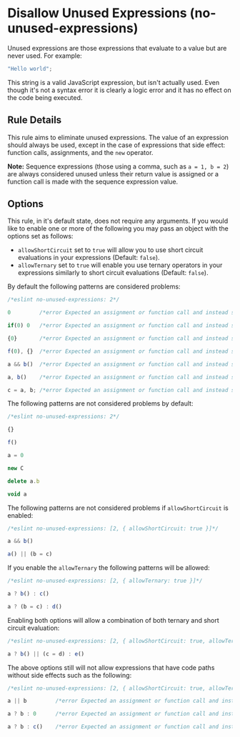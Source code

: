 # Disallow Unused Expressions (no-unused-expressions)

Unused expressions are those expressions that evaluate to a value but are never used. For example:

```js
"Hello world";
```

This string is a valid JavaScript expression, but isn't actually used. Even though it's not a syntax error it is clearly a logic error and it has no effect on the code being executed.

## Rule Details

This rule aims to eliminate unused expressions. The value of an expression should always be used, except in the case of expressions that side effect: function calls, assignments, and the `new` operator.

**Note:** Sequence expressions (those using a comma, such as `a = 1, b = 2`) are always considered unused unless their return value is assigned or a function call is made with the sequence expression value.

## Options

This rule, in it's default state, does not require any arguments. If you would like to enable one or more of the following you may pass an object with the options set as follows:

* `allowShortCircuit` set to `true` will allow you to use short circuit evaluations in your expressions (Default: `false`).
* `allowTernary` set to `true` will enable you use ternary operators in your expressions similarly to short circuit evaluations (Default: `false`).

By default the following patterns are considered problems:

```js
/*eslint no-unused-expressions: 2*/

0         /*error Expected an assignment or function call and instead saw an expression.*/

if(0) 0   /*error Expected an assignment or function call and instead saw an expression.*/

{0}       /*error Expected an assignment or function call and instead saw an expression.*/

f(0), {}  /*error Expected an assignment or function call and instead saw an expression.*/

a && b()  /*error Expected an assignment or function call and instead saw an expression.*/

a, b()    /*error Expected an assignment or function call and instead saw an expression.*/

c = a, b; /*error Expected an assignment or function call and instead saw an expression.*/
```

The following patterns are not considered problems by default:

```js
/*eslint no-unused-expressions: 2*/

{}

f()

a = 0

new C

delete a.b

void a
```

The following patterns are not considered problems if `allowShortCircuit` is enabled:

```js
/*eslint no-unused-expressions: [2, { allowShortCircuit: true }]*/

a && b()

a() || (b = c)
```

If you enable the `allowTernary` the following patterns will be allowed:

```js
/*eslint no-unused-expressions: [2, { allowTernary: true }]*/

a ? b() : c()

a ? (b = c) : d()
```

Enabling both options will allow a combination of both ternary and short circuit evaluation:

```js
/*eslint no-unused-expressions: [2, { allowShortCircuit: true, allowTernary: true }]*/

a ? b() || (c = d) : e()
```

The above options still will not allow expressions that have code paths without side effects such as the following:

```js
/*eslint no-unused-expressions: [2, { allowShortCircuit: true, allowTernary: true }]*/

a || b         /*error Expected an assignment or function call and instead saw an expression.*/

a ? b : 0      /*error Expected an assignment or function call and instead saw an expression.*/

a ? b : c()    /*error Expected an assignment or function call and instead saw an expression.*/
```
